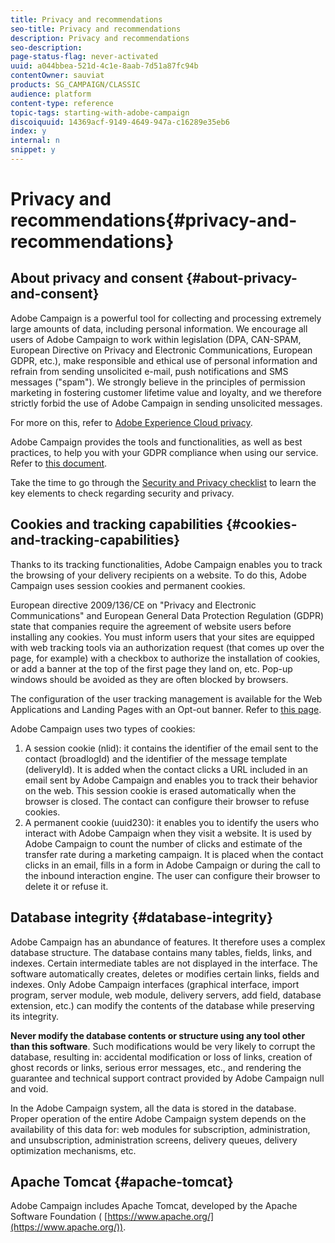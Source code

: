```yaml
---
title: Privacy and recommendations
seo-title: Privacy and recommendations
description: Privacy and recommendations
seo-description: 
page-status-flag: never-activated
uuid: a044bbea-521d-4c1e-8aab-7d51a87fc94b
contentOwner: sauviat
products: SG_CAMPAIGN/CLASSIC
audience: platform
content-type: reference
topic-tags: starting-with-adobe-campaign
discoiquuid: 14369acf-9149-4649-947a-c16289e35eb6
index: y
internal: n
snippet: y
---
```


# Privacy and recommendations{#privacy-and-recommendations}

## About privacy and consent {#about-privacy-and-consent}

Adobe Campaign is a powerful tool for collecting and processing extremely large amounts of data, including personal information. We encourage all users of Adobe Campaign to work within legislation (DPA, CAN-SPAM, European Directive on Privacy and Electronic Communications, European GDPR, etc.), make responsible and ethical use of personal information and refrain from sending unsolicited e-mail, push notifications and SMS messages ("spam"). We strongly believe in the principles of permission marketing in fostering customer lifetime value and loyalty, and we therefore strictly forbid the use of Adobe Campaign in sending unsolicited messages.

For more on this, refer to [Adobe Experience Cloud privacy](https://www.adobe.com/privacy/marketing-cloud.html).

Adobe Campaign provides the tools and functionalities, as well as best practices, to help you with your GDPR compliance when using our service. Refer to [this document](https://docs.campaign.adobe.com/doc/AC/getting_started/EN/ACC_GDPR.html).

Take the time to go through the [Security and Privacy checklist](https://docs.campaign.adobe.com/doc/AC/getting_started/EN/security.html) to learn the key elements to check regarding security and privacy.

## Cookies and tracking capabilities {#cookies-and-tracking-capabilities}

Thanks to its tracking functionalities, Adobe Campaign enables you to track the browsing of your delivery recipients on a website. To do this, Adobe Campaign uses session cookies and permanent cookies.

European directive 2009/136/CE on "Privacy and Electronic Communications" and European General Data Protection Regulation (GDPR) state that companies require the agreement of website users before installing any cookies. You must inform users that your sites are equipped with web tracking tools via an authorization request (that comes up over the page, for example) with a checkbox to authorize the installation of cookies, or add a banner at the top of the first page they land on, etc. Pop-up windows should be avoided as they are often blocked by browsers.

The configuration of the user tracking management is available for the Web Applications and Landing Pages with an Opt-out banner. Refer to [this page](../../web/using/web-application-tracking-opt-out.md).

Adobe Campaign uses two types of cookies:

1. A session cookie (nlid): it contains the identifier of the email sent to the contact (broadlogId) and the identifier of the message template (deliveryId). It is added when the contact clicks a URL included in an email sent by Adobe Campaign and enables you to track their behavior on the web. This session cookie is erased automatically when the browser is closed. The contact can configure their browser to refuse cookies.
1. A permanent cookie (uuid230): it enables you to identify the users who interact with Adobe Campaign when they visit a website. It is used by Adobe Campaign to count the number of clicks and estimate of the transfer rate during a marketing campaign. It is placed when the contact clicks in an email, fills in a form in Adobe Campaign or during the call to the inbound interaction engine. The user can configure their browser to delete it or refuse it.

## Database integrity {#database-integrity}

Adobe Campaign has an abundance of features. It therefore uses a complex database structure. The database contains many tables, fields, links, and indexes. Certain intermediate tables are not displayed in the interface. The software automatically creates, deletes or modifies certain links, fields and indexes. Only Adobe Campaign interfaces (graphical interface, import program, server module, web module, delivery servers, add field, database extension, etc.) can modify the contents of the database while preserving its integrity.

**Never modify the database contents or structure using any tool other than this software**. Such modifications would be very likely to corrupt the database, resulting in: accidental modification or loss of links, creation of ghost records or links, serious error messages, etc., and rendering the guarantee and technical support contract provided by Adobe Campaign null and void.

In the Adobe Campaign system, all the data is stored in the database. Proper operation of the entire Adobe Campaign system depends on the availability of this data for: web modules for subscription, administration, and unsubscription, administration screens, delivery queues, delivery optimization mechanisms, etc.

## Apache Tomcat {#apache-tomcat}

Adobe Campaign includes Apache Tomcat, developed by the Apache Software Foundation ( [https://www.apache.org/](https://www.apache.org/)).
